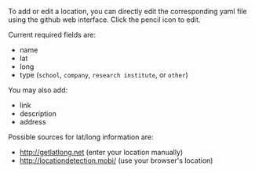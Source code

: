 To add or edit a location, you can directly edit the corresponding yaml file using the github web interface. Click the pencil icon to edit.

Current required fields are:
 * name
 * lat
 * long
 * type (`school`, `company`, `research institute`, or `other`)

You may also add:
 * link
 * description
 * address

Possible sources for lat/long information are:
 * http://getlatlong.net (enter your location manually)
 * http://locationdetection.mobi/ (use your browser's location)
